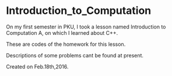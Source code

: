 # Introduction_to_Computation

On my first semester in PKU, I took a lesson named Introduction to Computation A, on which I learned about C++.

These are codes of the homework for this lesson.

Descriptions of some problems cant be found at present.

Created on Feb.18th,2016.
